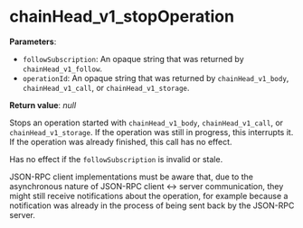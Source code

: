 # chainHead_v1_stopOperation

**Parameters**:

- `followSubscription`: An opaque string that was returned by `chainHead_v1_follow`.
- `operationId`: An opaque string that was returned by `chainHead_v1_body`, `chainHead_v1_call`, or `chainHead_v1_storage`.

**Return value**: *null*

Stops an operation started with `chainHead_v1_body`, `chainHead_v1_call`, or `chainHead_v1_storage`. If the operation was still in progress, this interrupts it. If the operation was already finished, this call has no effect.

Has no effect if the `followSubscription` is invalid or stale.

JSON-RPC client implementations must be aware that, due to the asynchronous nature of JSON-RPC client <-> server communication, they might still receive notifications about the operation, for example because a notification was already in the process of being sent back by the JSON-RPC server.
